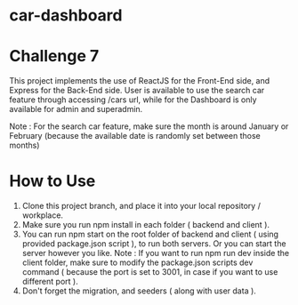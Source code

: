 # car-dashboard
# Challenge 7

This project implements the use of ReactJS for the Front-End side, and Express for the Back-End side. User is available to use the search car feature through accessing /cars url, while for the Dashboard is only available for admin and superadmin.

Note : For the search car feature, make sure the month is around January or February (because the available date is randomly set between those months)

# How to Use

1. Clone this project branch, and place it into your local repository / workplace.
2. Make sure you run npm install in each folder ( backend and client ).
3. You can run npm start on the root folder of backend and client ( using provided package.json script ), to run both servers. Or you can start the server however you like.
Note : If you want to run npm run dev inside the client folder, make sure to modify the package.json scripts dev command ( because the port is set to 3001, in case if you want to use different port ).
4. Don't forget the migration, and seeders ( along with user data ).

